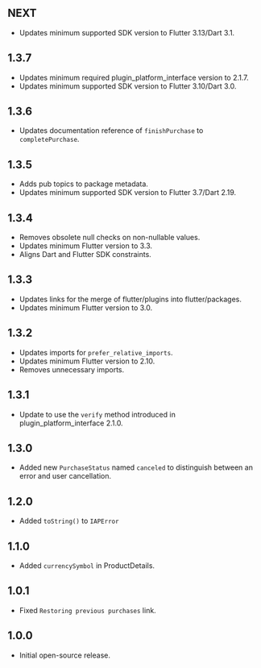 ## NEXT

* Updates minimum supported SDK version to Flutter 3.13/Dart 3.1.

## 1.3.7

* Updates minimum required plugin_platform_interface version to 2.1.7.
* Updates minimum supported SDK version to Flutter 3.10/Dart 3.0.

## 1.3.6

* Updates documentation reference of `finishPurchase` to `completePurchase`.

## 1.3.5

* Adds pub topics to package metadata.
* Updates minimum supported SDK version to Flutter 3.7/Dart 2.19.

## 1.3.4

* Removes obsolete null checks on non-nullable values.
* Updates minimum Flutter version to 3.3.
* Aligns Dart and Flutter SDK constraints.

## 1.3.3

* Updates links for the merge of flutter/plugins into flutter/packages.
* Updates minimum Flutter version to 3.0.

## 1.3.2

* Updates imports for `prefer_relative_imports`.
* Updates minimum Flutter version to 2.10.
* Removes unnecessary imports.

## 1.3.1

* Update to use the `verify` method introduced in plugin_platform_interface 2.1.0.

## 1.3.0

* Added new `PurchaseStatus` named `canceled` to distinguish between an error and user cancellation. 

## 1.2.0

* Added `toString()` to `IAPError`

## 1.1.0

* Added `currencySymbol` in ProductDetails.

## 1.0.1

* Fixed `Restoring previous purchases` link.

## 1.0.0

* Initial open-source release.
